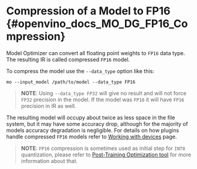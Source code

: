 # Compression of a Model to FP16 {#openvino_docs_MO_DG_FP16_Compression}

Model Optimizer can convert all floating point weights to `FP16` data type. The resulting IR is called
compressed `FP16` model.

To compress the model use the `--data_type` option like this:

```
mo --input_model /path/to/model --data_type FP16
```

> **NOTE**: Using `--data_type FP32` will give no result and will not force `FP32` 
> precision in the model. If the model was `FP16` it will have `FP16` precision in IR as well.

The resulting model will occupy about twice as less space in the file system, but it may have some accuracy drop,
although for the majority of models accuracy degradation is negligible. For details on how plugins handle
compressed `FP16` models refer to [Working with devices](../../OV_Runtime_UG/supported_plugins/Device_Plugins.md) page.

> **NOTE**: `FP16` compression is sometimes used as initial step for `INT8` quantization, please refer to
> [Post-Training Optimization tool](../../../tools/pot/README.md) for more information about that.
